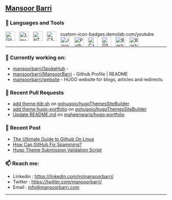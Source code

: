 ## [Mansoor Barri](https://mansoorbarri.com/)

### 🧰 Languages and Tools

<img align="left" alt="Git" width="30px" style="padding-right:10px;" src="https://cdn.jsdelivr.net/gh/devicons/devicon/icons/git/git-original.svg" />
<img align="left" alt="Linux" width="30px" style="padding-right:10px;" src="https://cdn.jsdelivr.net/gh/devicons/devicon/icons/linux/linux-original.svg" />
<img align="left" alt="HTML" width="30px" style="padding-right:10px;" src="https://cdn.jsdelivr.net/gh/devicons/devicon/icons/html5/html5-plain.svg" />custom-icon-badges.demolab.com/youtube
<img align="left" alt="CSS" width="30px" style="padding-right:10px;" src="https://cdn.jsdelivr.net/gh/devicons/devicon/icons/css3/css3-plain.svg" />
<img align="left" alt="JavaScript" width="30px" style="padding-right:10px;" src="https://cdn.jsdelivr.net/gh/devicons/devicon/icons/javascript/javascript-plain.svg" />
<img align="left" alt="Python" width="30px" style="padding-right:10px;" src="https://cdn.jsdelivr.net/gh/devicons/devicon/icons/python/python-plain.svg" />
<img align="left" alt="C++" width="30px" style="padding-right:10px;" src="https://cdn.jsdelivr.net/gh/devicons/devicon/icons/csharp/csharp-original.svg" />
<img align="left" alt="GitHub" width="30px" style="padding-right:10px;" src="https://cdn.jsdelivr.net/gh/devicons/devicon/icons/github/github-original.svg" />
<img align="left" alt="Bash" width="30px" style="padding-right:10px;" src="https://cdn.jsdelivr.net/gh/devicons/devicon/icons/bash/bash-original.svg" />
<img align="left" alt="Bash" width="30px" style="padding-right:10px;" src="https://cdn.jsdelivr.net/gh/devicons/devicon/icons/go/go-original-wordmark.svg" />          
<br />
<br />

---


### 👷 Currently working on: 

- [mansoorbarri/SpokeHub](https://github.com/mansoorbarri/SpokeHub) - 
- [mansoorbarri/MansoorBarri](https://github.com/mansoorbarri/MansoorBarri) - Github Profile | README
- [mansoorbarri/website](https://github.com/mansoorbarri/website) - HUGO website for blogs, articles and redirects.

### 🔨 Recent Pull Requests

- [add theme tldr.sh](https://github.com/gohugoio/hugoThemesSiteBuilder/pull/415) on [gohugoio/hugoThemesSiteBuilder](https://github.com/gohugoio/hugoThemesSiteBuilder)
- [add theme hugo-portfolio](https://github.com/gohugoio/hugoThemesSiteBuilder/pull/410) on [gohugoio/hugoThemesSiteBuilder](https://github.com/gohugoio/hugoThemesSiteBuilder)
- [Update README.md](https://github.com/maheenwaris/hugo-portfolio/pull/4) on [maheenwaris/hugo-portfolio](https://github.com/maheenwaris/hugo-portfolio)

### 📰 Recent Post

- [The Ultimate Guide to Github On Linux](https://mansoorbarri.com/ultimate-gh-guide/)
- [How Can GitHub Fix Spamming?](https://mansoorbarri.com/github-spam-fix/)
- [Hugo Theme Submission Validation Script](https://mansoorbarri.com/downloads/hugo-validator/)

### 📫 Reach me:
- Linkedin  : <https://linkedin.com/in/mansoorbarri/>
- Twitter   : <https://twitter.com/mansoorbarri/>
- Email     : [info@mansoorbarri.com](mailto:info@mansoorbarri.com)

---
